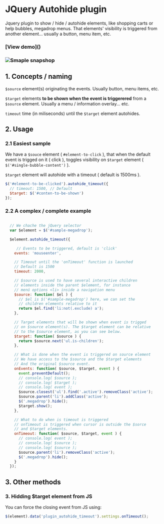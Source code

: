JQuery Autohide plugin
======================

Jquery plugin to show / hide / autohide elements, like shopping carts or help bubbles, megadrop menus. That elements' visibility is triggered from another element... usually a button, menu item, etc.

<h3>[View demo]()<h3>

![Smaple snapshop](https://raw.github.com/carloscabo/jquery-autohide-plugin/master/sample-image.png)

## 1. Concepts / naming

`$source` element(s) originating the events. Usually button, menu items, etc.

`$target` elements **to be shown when the event is triggerered** from a `$source` element. Usually a menu / information overlay... etc.

`timeout` time (in miliseconds) until the `$target` element autohides.

## 2. Usage

### 2.1 Easiest sample

We have a `$souce` element ( `#element-to-click` ), that when the default event is trigged on it ( click ), toggles visibility on `$target` element ( `$('#single-bubble-content')` ).

`$target` element will autohide with a timeout ( default is 1500ms ).

```javascript
$('#element-to-be-clicked').autohide_timeout({
  // timeout: 1500, // Default
  $target: $('#conten-to-be-shown')
});
```

### 2.2 A complex / complete example

```javascript

  // We chache the jQuery selector
  var $element = $('#sample-megadrop');

  $element.autohide_timeout({

     // Events to be triggered, default is 'click'
    events: 'mouseenter',

    // Timeout until the 'onTimeout' function is launched
    // Default is 1500
    timeout: 2000,

    // $source is used to have several interactive children
    // elements inside the parent $element, for instance
    // menú options <li> inside a navigation menu
    $source: function( $el ) {
      // $el is $('#sample-megadrop') here, we can set the
      // children elements relative to it
      return $el.find('li:not(.exclude) a');
    },

    // Target elements that will be shown when event is trigged
    // on $source element(s). The $target element can be relative
    // to the $source element, as you can see below.
    $target: function( $source ) {
      return $source.next('ul.is-children');
    },

    // What is done when the event is triggered on source element
    // We have access to the $source and the $target elements
    // And the original $source event.
    onEvents: function( $source, $target, event ) {
      event.preventDefault();
      // console.log( $source );
      // console.log( $target );
      // console.log( event );
      $source.closest('ul').find('.active').removeClass('active');
      $source.parent('li').addClass('active');
      $('.megadrop').hide();
      $target.show();
    },

    // What to do when is timeout is triggered
    // onTimeout is triggered when cursor is outside the $sorce
    // and $target elements.
    onTimeout: function( $source, $target, event ) {
      // console.log( event );
      // console.log( $source );
      // console.log( $source );
      $source.parent('li').removeClass('active');
      $('.megadrop').hide();
    }
  });

```

## 3. Other methods

### 3. Hidding $target element from JS

You can force the closing event from JS using:

```javascript
$(element).data('plugin_autohide_timeout').settings.onTimeout();
```
